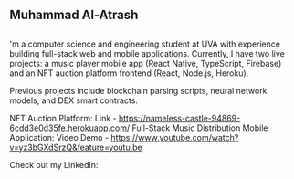 ## Muhammad Al-Atrash

##
'm a computer science and engineering student at UVA with experience building full-stack web and mobile applications. Currently, I have two live projects: a music player mobile app (React Native, TypeScript, Firebase) and an NFT auction platform frontend (React, Node.js, Heroku). 

Previous projects include blockchain parsing scripts, neural network models, and DEX smart contracts.

NFT Auction Platform: Link - https://nameless-castle-94869-6cdd3e0d35fe.herokuapp.com/
Full-Stack Music Distribution Mobile Application: Video Demo - https://www.youtube.com/watch?v=yz3bGXdSrzQ&feature=youtu.be 

Check out my LinkedIn: 



<!--
**muhammmad-al/muhammmad-al** is a ✨ _special_ ✨ repository because its `README.md` (this file) appears on your GitHub profile.

Here are some ideas to get you started:

- 🔭 I’m currently working on ...
- 🌱 I’m currently learning ...
- 👯 I’m looking to collaborate on ...
- 🤔 I’m looking for help with ...
- 💬 Ask me about ...
- 📫 How to reach me: ...
- 😄 Pronouns: ...
- ⚡ Fun fact: ...
-->
